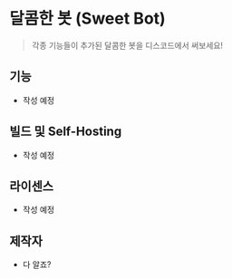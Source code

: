 # 달콤한 봇 (Sweet Bot)
> 각종 기능들이 추가된 달콤한 봇을 디스코드에서 써보세요!

## 기능
- 작성 예정

## 빌드 및 Self-Hosting
- 작성 예정

## 라이센스
- 작성 예정

## 제작자
- 다 알죠?